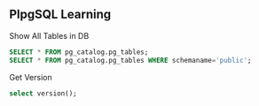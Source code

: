 <!-- # Database Learning -->

## PlpgSQL Learning

Show All Tables in DB
```sql
SELECT * FROM pg_catalog.pg_tables;
SELECT * FROM pg_catalog.pg_tables WHERE schemaname='public';
```

Get Version
```sql
select version();
```


